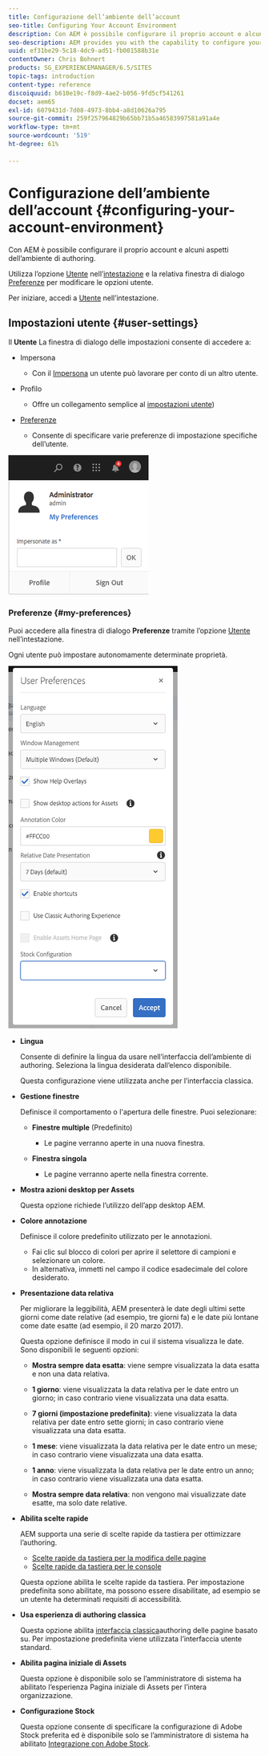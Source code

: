 ```yaml
---
title: Configurazione dell’ambiente dell’account
seo-title: Configuring Your Account Environment
description: Con AEM è possibile configurare il proprio account e alcuni aspetti dell’ambiente di authoring
seo-description: AEM provides you with the capability to configure your account and certain aspects of the author environment
uuid: ef31be29-5c18-4dc9-ad51-fb001588b31e
contentOwner: Chris Bohnert
products: SG_EXPERIENCEMANAGER/6.5/SITES
topic-tags: introduction
content-type: reference
discoiquuid: b610e19c-f8d9-4ae2-b056-9fd5cf541261
docset: aem65
exl-id: 6079431d-7d08-4973-8bb4-a8d10626a795
source-git-commit: 259f257964829b65bb71b5a46583997581a91a4e
workflow-type: tm+mt
source-wordcount: '519'
ht-degree: 61%

---
```


# Configurazione dell’ambiente dell’account  {#configuring-your-account-environment}

Con AEM è possibile configurare il proprio account e alcuni aspetti dell’ambiente di authoring.

Utilizza l’opzione [Utente](/help/sites-authoring/user-properties.md#user-settings) nell’[intestazione](/help/sites-authoring/basic-handling.md#the-header) e la relativa finestra di dialogo [Preferenze](#userpreferences) per modificare le opzioni utente.

Per iniziare, accedi a [Utente](/help/sites-authoring/user-properties.md#user-settings) nell’intestazione.

## Impostazioni utente {#user-settings}

Il **Utente** La finestra di dialogo delle impostazioni consente di accedere a:

* Impersona

   * Con il [Impersona](/help/sites-administering/security.md#impersonating-another-user) un utente può lavorare per conto di un altro utente.

* Profilo

   * Offre un collegamento semplice al [impostazioni utente](/help/sites-administering/security.md))

* [Preferenze](/help/sites-authoring/user-properties.md#my-preferences)

   * Consente di specificare varie preferenze di impostazione specifiche dell’utente.

![screen_shot_2018-03-20at103808](assets/screen_shot_2018-03-20at103808.png)

### Preferenze {#my-preferences}

Puoi accedere alla finestra di dialogo **Preferenze** tramite l’opzione [Utente](/help/sites-authoring/user-properties.md#user-settings) nell’intestazione.

Ogni utente può impostare autonomamente determinate proprietà.

![schermata_2019-03-05at100322](assets/screen-shot_2019-03-05at100322.png)

* **Lingua**

  Consente di definire la lingua da usare nell’interfaccia dell’ambiente di authoring. Seleziona la lingua desiderata dall’elenco disponibile.

  Questa configurazione viene utilizzata anche per l’interfaccia classica.

* **Gestione finestre**

  Definisce il comportamento o l&#39;apertura delle finestre. Puoi selezionare:

   * **Finestre multiple** (Predefinito)

      * Le pagine verranno aperte in una nuova finestra.

   * **Finestra singola**

      * Le pagine verranno aperte nella finestra corrente.

* **Mostra azioni desktop per Assets**

  Questa opzione richiede l’utilizzo dell’app desktop AEM.

* **Colore annotazione**

  Definisce il colore predefinito utilizzato per le annotazioni.

   * Fai clic sul blocco di colori per aprire il selettore di campioni e selezionare un colore.
   * In alternativa, immetti nel campo il codice esadecimale del colore desiderato.

* **Presentazione data relativa**

  Per migliorare la leggibilità, AEM presenterà le date degli ultimi sette giorni come date relative (ad esempio, tre giorni fa) e le date più lontane come date esatte (ad esempio, il 20 marzo 2017).

  Questa opzione definisce il modo in cui il sistema visualizza le date. Sono disponibili le seguenti opzioni:

   * **Mostra sempre data esatta**: viene sempre visualizzata la data esatta e non una data relativa.
   * **1 giorno**: viene visualizzata la data relativa per le date entro un giorno; in caso contrario viene visualizzata una data esatta.

   * **7 giorni (impostazione predefinita)**: viene visualizzata la data relativa per date entro sette giorni; in caso contrario viene visualizzata una data esatta.

   * **1 mese**: viene visualizzata la data relativa per le date entro un mese; in caso contrario viene visualizzata una data esatta.

   * **1 anno**: viene visualizzata la data relativa per le date entro un anno; in caso contrario viene visualizzata una data esatta.

   * **Mostra sempre data relativa**: non vengono mai visualizzate date esatte, ma solo date relative.

* **Abilita scelte rapide**

  AEM supporta una serie di scelte rapide da tastiera per ottimizzare l’authoring.

   * [Scelte rapide da tastiera per la modifica delle pagine](/help/sites-authoring/page-authoring-keyboard-shortcuts.md)
   * [Scelte rapide da tastiera per le console](/help/sites-authoring/keyboard-shortcuts.md)

  Questa opzione abilita le scelte rapide da tastiera. Per impostazione predefinita sono abilitate, ma possono essere disabilitate, ad esempio se un utente ha determinati requisiti di accessibilità.

* **Usa esperienza di authoring classica**

  Questa opzione abilita [interfaccia classica](/help/sites-classic-ui-authoring/home.md)authoring delle pagine basato su. Per impostazione predefinita viene utilizzata l’interfaccia utente standard.

* **Abilita pagina iniziale di Assets**

  Questa opzione è disponibile solo se l’amministratore di sistema ha abilitato l’esperienza Pagina iniziale di Assets per l’intera organizzazione.

* **Configurazione Stock**

  Questa opzione consente di specificare la configurazione di Adobe Stock preferita ed è disponibile solo se l’amministratore di sistema ha abilitato [Integrazione con Adobe Stock](/help/assets/aem-assets-adobe-stock.md).

